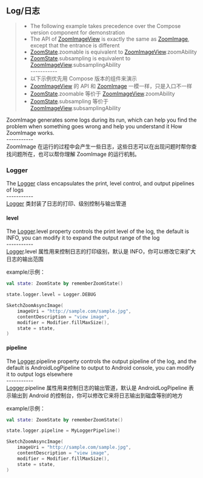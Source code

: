 ## Log/日志

> * The following example takes precedence over the Compose version component for demonstration
> * The API of [ZoomImageView] is exactly the same as [ZoomImage], except that the entrance is
    different
> * [ZoomState].zoomable is equivalent to [ZoomImageView].zoomAbility
> * [ZoomState].subsampling is equivalent to [ZoomImageView].subsamplingAbility
    <br>-----------</br>
> * 以下示例优先用 Compose 版本的组件来演示
> * [ZoomImageView] 的 API 和 [ZoomImage] 一模一样，只是入口不一样
> * [ZoomState].zoomable 等价于 [ZoomImageView].zoomAbility
> * [ZoomState].subsampling 等价于 [ZoomImageView].subsamplingAbility

ZoomImage generates some logs during its run, which can help you find the problem when something
goes wrong and help you understand it
How ZoomImage works.
<br>-----------</br>
ZoomImage 在运行的过程中会产生一些日志，这些日志可以在出现问题时帮你查找问题所在，也可以帮你理解
ZoomImage 的运行机制。

### Logger

The [Logger] class encapsulates the print, level control, and output pipelines of logs
<br>-----------</br>
[Logger] 类封装了日志的打印、级别控制与输出管道

#### level

The [Logger].level property controls the print level of the log, the default is INFO, you can modify
it to expand the output range of the log
<br>-----------</br>
[Logger].level 属性用来控制日志的打印级别，默认是 INFO，你可以修改它来扩大日志的输出范围

example/示例：

```kotlin
val state: ZoomState by rememberZoomState()

state.logger.level = Logger.DEBUG

SketchZoomAsyncImage(
    imageUri = "http://sample.com/sample.jpg",
    contentDescription = "view image",
    modifier = Modifier.fillMaxSize(),
    state = state,
)
```

#### pipeline

The [Logger].pipeline property controls the output pipeline of the log, and the default is
AndroidLogPipeline to output to Android
console, you can modify it to output logs elsewhere
<br>-----------</br>
[Logger].pipeline 属性用来控制日志的输出管道，默认是 AndroidLogPipeline 表示输出到 Android
的控制台，你可以修改它来将日志输出到磁盘等别的地方

example/示例：

```kotlin
val state: ZoomState by rememberZoomState()

state.logger.pipeline = MyLoggerPipeline()

SketchZoomAsyncImage(
    imageUri = "http://sample.com/sample.jpg",
    contentDescription = "view image",
    modifier = Modifier.fillMaxSize(),
    state = state,
)
```

[ZoomImageView]: ../../zoomimage-view/src/main/java/com/github/panpf/zoomimage/ZoomImageView.kt

[ZoomImage]: ../../zoomimage-compose/src/main/java/com/github/panpf/zoomimage/ZoomImage.kt

[ZoomState]: ../../zoomimage-compose/src/main/java/com/github/panpf/zoomimage/compose/ZoomState.kt

[Logger]: ../../zoomimage-core/src/main/java/com/github/panpf/zoomimage/Logger.kt